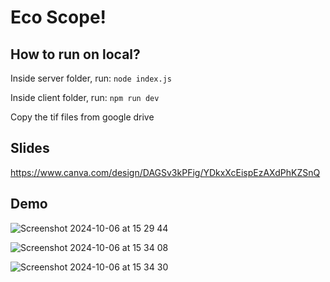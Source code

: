# Eco Scope!

## How to run on local?

Inside server folder, run:
`node index.js`

Inside client folder, run:
`npm run dev`

Copy the tif files from google drive

## Slides

https://www.canva.com/design/DAGSv3kPFig/YDkxXcEispEzAXdPhKZSnQ

## Demo

![Screenshot 2024-10-06 at 15 29 44](https://github.com/user-attachments/assets/de392cc6-71fd-4776-a1bf-d59604ec5309)

![Screenshot 2024-10-06 at 15 34 08](https://github.com/user-attachments/assets/74ebfc6e-6cb6-4293-9e37-f6755bf232af)

![Screenshot 2024-10-06 at 15 34 30](https://github.com/user-attachments/assets/21da39b7-7821-4755-bbb4-fe762727ba0b)
